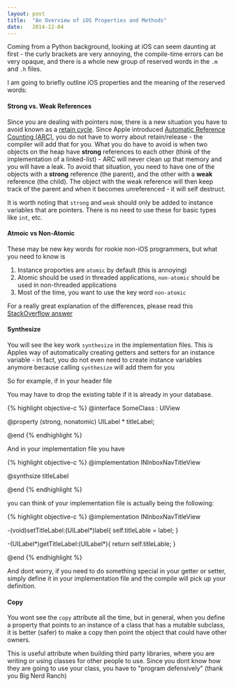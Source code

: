 ```yaml
---
layout: post
title:  "An Overview of iOS Properties and Methods"
date:   2014-12-04
---
```


Coming from a Python background, looking at iOS can seem daunting at first - the curly brackets are very annoying, the compile-time errors can be very opaque, and there is a whole new group of reserved words in the `.m` and `.h` files.

I am going to briefly outline iOS properties and the meaning of the reserved words:

#### Strong vs. Weak References

Since you are dealing with pointers now, there is a new situation you have to avoid known as a [retain cycle](http://stackoverflow.com/questions/19892245/understanding-retain-cycle-in-depth). Since Apple introduced [Automatic Reference Counting (ARC)](https://www.google.com/search?q=apple+arc&oq=apple+arc&aqs=chrome..69i57j0j69i60l4.1118j0j4&sourceid=chrome&es_sm=91&ie=UTF-8), you do not have to worry about retain/release - the compiler will add that for you. What you do have to avoid is when two objects on the heap have **strong** references to each other (think of the implementation of a linked-list) - ARC will never clean up that memory and you will have a leak. To avoid that situation, you need to have one of the objects with a **strong** reference (the parent), and the other with a **weak** reference (the child). The object with the weak reference will then keep track of the parent and when it becomes unreferenced - it will self destruct.

It is worth noting that `strong` and `weak` should only be added to instance variables that are pointers. There is no need to use these for basic types like `int`, etc.

#### Atmoic vs Non-Atomic

These may be new key words for rookie non-iOS programmers, but what you need to know is

1. Instance proporties are `atomic` by default (this is annoying)
2. Atomic should be used in threaded applications, `non-atomic` should be used in non-threaded applications
3. Most of the time, you want to use the key word `non-atomic`

For a really great explanation of the differences, please read this [StackOverflow answer](http://stackoverflow.com/a/589392/323578)

#### Synthesize

You will see the key work `synthesize` in the implementation files. This is Apples way of automatically creating getters and setters for an instance variable - in fact, you do not even need to create instance variables anymore because calling `synthesize` will add them for you

So for example, if in your header file

You may have to drop the existing table if it is already in your database.

{% highlight objective-c %}
@interface SomeClass : UIView

@property (strong, nonatomic) UILabel * titleLabel;

@end
{% endhighlight %}

And in your implementation file you have


{% highlight objective-c %}
@implementation INInboxNavTitleView

@synthsize titleLabel

@end
{% endhighlight %}

you can think of your implementation file is actually being the following:


{% highlight objective-c %}
@implementation INInboxNavTitleView

-(void)setTitleLabel:(UILabel*)label{
    self.titleLable = label;
}

-(UILabel*)getTitleLabel:(UILabel*){
    return self.titleLable;
}

@end
{% endhighlight %}

And dont worry, if you need to do something special in your getter or setter, simply define it in your implementation file and the compile will pick up your definition.

#### Copy

You wont see the `copy` attribute all the time, but in general, when you define a property that points to an instance of a class that has a mutable subclass, it is better (safer) to make a copy then point the object that could have other owners.

This is useful attribute when building third party libraries, where you are writing or using classes for other people to use. Since you dont know how they are going to use your class, you have to "program defensively" (thank you Big Nerd Ranch)

